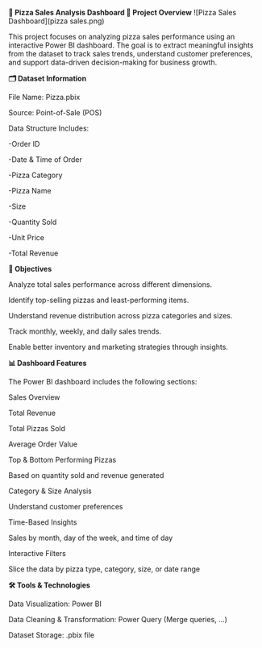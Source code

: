 **🍕 Pizza Sales Analysis Dashboard
📌 Project Overview**
![Pizza Sales Dashboard](pizza sales.png)

This project focuses on analyzing pizza sales performance using an interactive Power BI dashboard.
The goal is to extract meaningful insights from the dataset to track sales trends, understand customer preferences, and support data-driven decision-making for business growth.

**🗂️ Dataset Information**

File Name: Pizza.pbix

Source: Point-of-Sale (POS)

Data Structure Includes:

-Order ID

-Date & Time of Order

-Pizza Category

-Pizza Name

-Size

-Quantity Sold

-Unit Price

-Total Revenue

**🎯 Objectives**

Analyze total sales performance across different dimensions.

Identify top-selling pizzas and least-performing items.

Understand revenue distribution across pizza categories and sizes.

Track monthly, weekly, and daily sales trends.

Enable better inventory and marketing strategies through insights.

**📊 Dashboard Features**

The Power BI dashboard includes the following sections:

Sales Overview

Total Revenue

Total Pizzas Sold

Average Order Value

Top & Bottom Performing Pizzas

Based on quantity sold and revenue generated

Category & Size Analysis

Understand customer preferences

Time-Based Insights

Sales by month, day of the week, and time of day

Interactive Filters

Slice the data by pizza type, category, size, or date range

**🛠️ Tools & Technologies**

Data Visualization: Power BI

Data Cleaning & Transformation: Power Query (Merge queries, ...)

Dataset Storage: .pbix file
